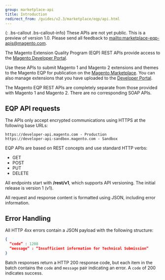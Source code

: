 ```yaml
---
group: marketplace-api
title: Introduction
redirect_from: /guides/v2.3/marketplace/eqp/api.html
---
```


{: .bs-callout .bs-callout-info}
These APIs are not yet public. This is a preview of version 1.0. Please send all feedback to <mailto:marketplace-eqp-apis@magento.com>.

The Magento Extension Quality Program (EQP) REST APIs provide access to the [Magento Developer Portal](https://developer.magento.com).

Use these APIs to submit Magento 1 and Magento 2 extensions and themes to the Magento EQP for publication on the [Magento Marketplace](https://marketplace.magento.com). You can also manage extensions that you have uploaded to the [Developer Portal](https://developer.magento.com).

The Magento EQP REST APIs are completely separate from those provided with Magento 1 and Magento 2. There are no corresponding SOAP APIs.

## EQP API requests

The APIs only accept encrypted communications using HTTPS at the following base URLs:

```
https://developer-api.magento.com - Production
https://developer-api-sandbox.magento.com - Sandbox
```

EQP APIs are based on REST concepts and use standard HTTP verbs:

* GET
* POST
* PUT
* DELETE

All endpoints start with **/rest/v1**, which supports API versioning. The initial release is version 1 (v1).

All request and response content is formatted using JSON, including error information.

## Error Handling

All HTTP 4xx errors contain a JSON payload with the following structure:

```json
{
  “code” : 1208
  “message” : “Insufficient information for Technical Submission”
}
```

Batch responses return a HTTP 200 response code, but each item in the batch contains the `code` and `message` pair indicating an error. A `code` of 200 indicates success.

